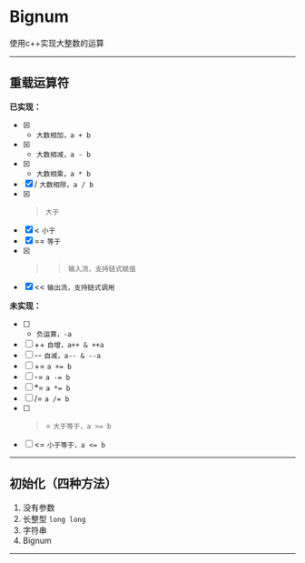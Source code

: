 # Bignum
使用c++实现大整数的运算

---
## 重载运算符
**已实现：**
- [x] + `大数相加，a + b` 
- [x] - `大数相减，a - b`
- [x] * `大数相乘，a * b`
- [x] / `大数相除，a / b`
- [x] > `大于`
- [x] < `小于`
- [x] == `等于`
- [x] >> `输入流，支持链式赋值`
- [x] << `输出流，支持链式调用`

**未实现：**
- [ ] - `负运算，-a`
- [ ] ++ `自增，a++ & ++a`
- [ ] -- `自减，a-- & --a`
- [ ] += `a += b`
- [ ] -= `a -= b`
- [ ] *= `a *= b`
- [ ] /= `a /= b`
- [ ] >= `大于等于，a >= b`
- [ ] <= `小于等于，a <= b`

---
## 初始化（四种方法）
1. 没有参数
2. 长整型 `long long`
3. 字符串
4. Bignum

---
